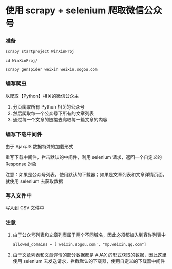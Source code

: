# 使用 scrapy + selenium 爬取微信公众号

### 准备

```
scrapy startproject WinXinProj

cd WinXinProj/

scrapy genspider weixin weixin.sogou.com
```



### 编写爬虫

以爬取【Python】相关的微信公众主

1. 分页爬取所有 Python 相关的公众号
2. 然后爬取每一个公众号下所有的文章列表
3. 通过每一个文章的链接去爬取每一篇文章的内容



### 编写下载中间件

由于 Ajax/JS 数据特殊的加载形式

重写下载中间件，拦击默认的中间件，利用 selenium 请求，返回一个自定义的 Response 对象

注意：如果是公众号列表，使用默认的下载器；如果是文章列表和文章详情页面，就使用 selenium 去获取数据



### 写入文件中

写入到 CSV 文件中



### 注意

1. 由于公众号列表和文章列表属于两个不同域名，因此必须都加入到容许列表中

   ```
   allowed_domains = ['weixin.sogou.com', "mp.weixin.qq.com"]
   ```

2. 由于文章列表和文章详情的部分数据都是 AJAX 的形式获取的数据，因此这里使用 selenium 去发送请求，拦截默认的下载器，使用自定义的下载器中间件